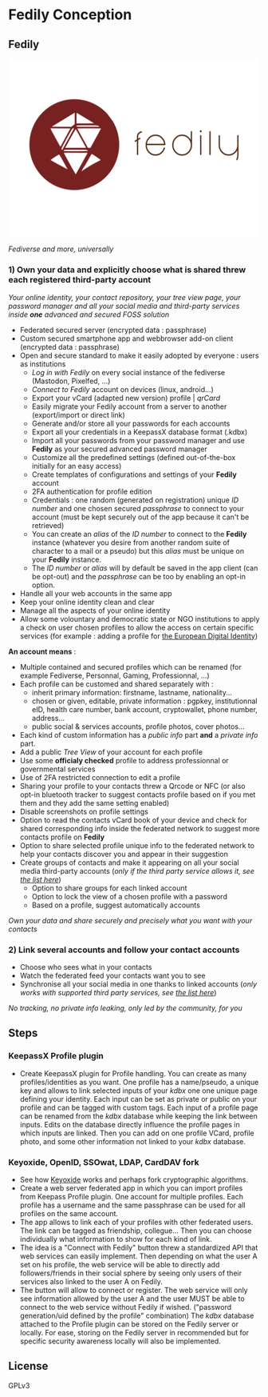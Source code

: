 # Fedily Conception

## **Fedily**

![Fedily Logo](media/fedily_logo.svg)

*Fediverse and more, universally*

### 1) Own your data and explicitly choose what is shared threw each registered third-party account

*Your online identity, your contact repository, your tree view page, your password manager and all your social media and third-party services inside **one** advanced and secured FOSS solution*

   * Federated secured server (encrypted data : passphrase)
   * Custom secured smartphone app and webbrowser add-on client (encrypted data : passphrase)
   * Open and secure standard to make it easily adopted by everyone : users as institutions
       * *Log in with Fedily* on every social instance of the fediverse (Mastodon, Pixelfed, ...) 
       * *Connect to Fedily* account on devices (linux, android...)
       * Export your vCard (adapted new version) profile | *qrCard*
       * Easily migrate your Fedily account from a server to another (export/import or direct link)
       * Generate and/or store all your passwords for each accounts
       * Export all your credentials in a KeepassX database format (.kdbx)
       * Import all your passwords from your password manager and use **Fedily** as your secured advanced password manager
       * Customize all the predefined settings (defined out-of-the-box initially for an easy access)
       * Create templates of configurations and settings of your **Fedily** account
       * 2FA authentication for profile edition
       * Credentials : one random (generated on registration) unique _ID number_ and one chosen secured _passphrase_ to connect to your account (must be kept securely out of the app because it can't be retrieved)
       * You can create an _alias_ of the _ID number_ to connect to the **Fedily** instance (whatever you desire from another random suite of character to a mail or a pseudo) but this _alias_ must be unique on your **Fedily** instance.
       * The _ID number_ or _alias_ will by default be saved in the app client (can be opt-out) and the _passphrase_ can be too by enabling an opt-in option.
   * Handle all your web accounts in the same app
   * Keep your online identity clean and clear
   * Manage all the aspects of your online identity
   * Allow some volountary and democratic state or NGO institutions to apply a check on user chosen profiles to allow the access on certain specific services (for example : adding a profile for [the European Digital Identity](https://ec.europa.eu/info/strategy/priorities-2019-2024/europe-fit-digital-age/european-digital-identity_en))


**An account means** :

   * Multiple contained and secured profiles which can be renamed (for example Fediverse, Personnal, Gaming, Professionnal, ...)
   * Each profile can be customed and shared separately with :
       * inherit primary information: firstname, lastname, nationality...
       * chosen or given, editable, private information : pgpkey, institutionnal eID, health care number, bank account, cryptowallet, phone number, address...
       * public social \& services accounts, profile photos, cover photos...
   * Each kind of custom information has a *public info* part **and** a *private info* part.
   * Add a public _Tree View_ of your account for each profile
   * Use some **officialy checked** profile to address professionnal or governmental services
   * Use of 2FA restricted connection to edit a profile
   * Sharing your profile to your contacts threw a Qrcode or NFC (or also opt-in bluetooth tracker to suggest contacts profile based on if you met them and they add the same setting enabled)
   * Disable screenshots on profile settings
   * Option to read the contacts vCard book of your device and check for shared corresponding info inside the federated network to suggest more contacts profile on **Fedily**
   * Option to share selected profile unique info to the federated network to help your contacts discover you and appear in their suggestion 
   * Create groups of contacts and make it appearing on all your social media third-party accounts (_only if the third party service allows it, see [the list here](thrid_party_services_list.md)_)
      * Option to share groups for each linked account
      * Option to lock the view of a chosen profile with a password
      * Based on a profile, suggest automatically accounts

*Own your data and share securely and precisely what you want with your contacts*

### 2) Link several accounts and follow your contact accounts



   * Choose who sees what in your contacts
   * Watch the federated feed your contacts want you to see
   * Synchronise all your social media in one thanks to linked accounts (_only works with supported third party services, see [the list here](thrid_party_services_list.md)_)

*No tracking, no private info leaking, only led by the community, for you* 

## Steps

### KeepassX Profile plugin
* Create KeepassX plugin for Profile handling. You can create as many profiles/identities as you want. One profile has a name/pseudo, a unique key and allows to link selected inputs of your _kdbx_ one one unique page defining your identity. Each input can be set as private or public on your profile and can be tagged with custom tags. Each input of a profile page can be renamed from the _kdbx_ database while keeping the link between inputs. Edits on the database directly influence the profile pages in which inputs are linked. Then you can add on one profile VCard, profile photo, and some other information not linked to your _kdbx_ database. 

### Keyoxide, OpenID, SSOwat, LDAP, CardDAV  fork
* See how [Keyoxide](keyoxide.org) works and perhaps fork cryptographic algorithms. 
* Create a web server federated app in which you can import profiles from Keepass Profile plugin. One account for multiple profiles. Each profile has a username and the same passphrase can be used for all profiles on the same account. 
* The app allows to link each of your profiles with other federated users. The link can be tagged as friendship, collegue... Then you can choose individually what information to show for each kind of link. 
* The idea is a "Connect with Fedily" button threw a standardized API that web services can easily implement. Then depending on what the user A set on his profile, the web service will be able to directly add followers/friends in their social sphere by seeing only users of their services also linked to the user A on Fedily. 
* The button will allow to connect or register. The web service will only see information allowed by the user A and the user MUST be able to connect to the web service without Fedily if wished. ("password generation/uid defined by the profile" combination) The _kdbx_ database attached to the Profile plugin can be stored on the Fedily server or locally. For ease, storing on the Fedily server in recommended but for specific security awareness locally will also be implemented. 

## License

GPLv3
